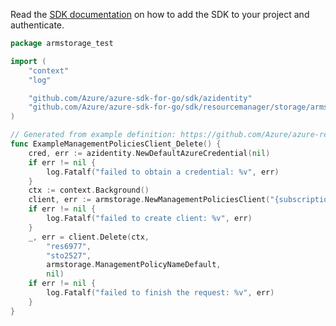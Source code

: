 Read the [SDK documentation](https://github.com/Azure/azure-sdk-for-go/blob/sdk%2Fresourcemanager%2Fstorage%2Farmstorage%2Fv1.0.0/sdk/resourcemanager/storage/armstorage/README.md) on how to add the SDK to your project and authenticate.

```go
package armstorage_test

import (
	"context"
	"log"

	"github.com/Azure/azure-sdk-for-go/sdk/azidentity"
	"github.com/Azure/azure-sdk-for-go/sdk/resourcemanager/storage/armstorage"
)

// Generated from example definition: https://github.com/Azure/azure-rest-api-specs/tree/main/specification/storage/resource-manager/Microsoft.Storage/stable/2021-09-01/examples/StorageAccountDeleteManagementPolicy.json
func ExampleManagementPoliciesClient_Delete() {
	cred, err := azidentity.NewDefaultAzureCredential(nil)
	if err != nil {
		log.Fatalf("failed to obtain a credential: %v", err)
	}
	ctx := context.Background()
	client, err := armstorage.NewManagementPoliciesClient("{subscription-id}", cred, nil)
	if err != nil {
		log.Fatalf("failed to create client: %v", err)
	}
	_, err = client.Delete(ctx,
		"res6977",
		"sto2527",
		armstorage.ManagementPolicyNameDefault,
		nil)
	if err != nil {
		log.Fatalf("failed to finish the request: %v", err)
	}
}
```
